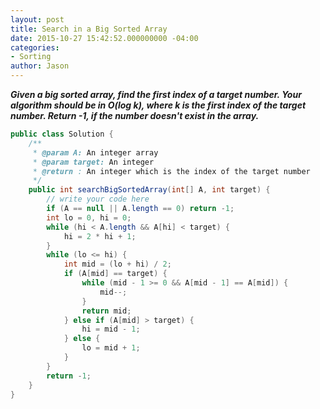 ```yaml
---
layout: post
title: Search in a Big Sorted Array
date: 2015-10-27 15:42:52.000000000 -04:00
categories:
- Sorting
author: Jason
---
```

<p><strong><em>Given a big sorted array, find the first index of a target number. Your algorithm should be in O(log k), where k is the first index of the target number. Return -1, if the number doesn't exist in the array.</em></strong></p>


``` java
public class Solution {
    /**
     * @param A: An integer array
     * @param target: An integer
     * @return : An integer which is the index of the target number
     */
    public int searchBigSortedArray(int[] A, int target) {
        // write your code here
        if (A == null || A.length == 0) return -1;
        int lo = 0, hi = 0;
        while (hi < A.length && A[hi] < target) {
            hi = 2 * hi + 1;
        }
        while (lo <= hi) {
            int mid = (lo + hi) / 2;
            if (A[mid] == target) {
                while (mid - 1 >= 0 && A[mid - 1] == A[mid]) {
                    mid--;
                }
                return mid;
            } else if (A[mid] > target) {
                hi = mid - 1;
            } else {
                lo = mid + 1;
            }
        }
        return -1;
    }
}
```
